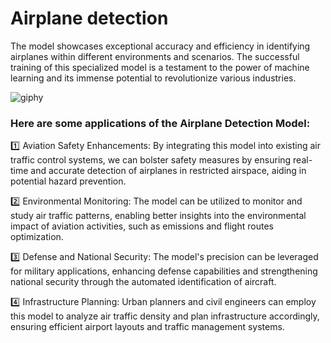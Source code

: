 # Airplane detection
The model showcases exceptional accuracy and efficiency in identifying airplanes within different environments and scenarios. The successful training of this specialized model is a testament to the power of machine learning and its immense potential to revolutionize various industries. 

![giphy](https://github.com/sairagillani18k/Air-plane-detection/assets/58274863/6415ac55-465e-4e5d-b5c3-8419a3824cef)


### Here are some applications of the Airplane Detection Model:

:one: Aviation Safety Enhancements: By integrating this model into existing air traffic control systems, we can bolster safety measures by ensuring real-time and accurate detection of airplanes in restricted airspace, aiding in potential hazard prevention.

:two: Environmental Monitoring: The model can be utilized to monitor and study air traffic patterns, enabling better insights into the environmental impact of aviation activities, such as emissions and flight routes optimization.

:three: Defense and National Security: The model's precision can be leveraged for military applications, enhancing defense capabilities and strengthening national security through the automated identification of aircraft.

:four: Infrastructure Planning: Urban planners and civil engineers can employ this model to analyze air traffic density and plan infrastructure accordingly, ensuring efficient airport layouts and traffic management systems.

